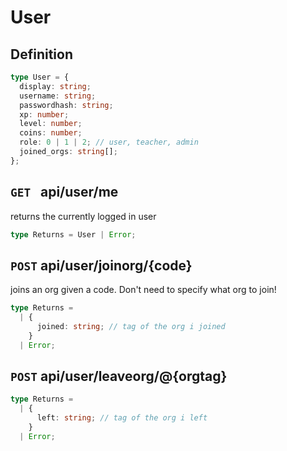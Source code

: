 # User

## Definition

```ts
type User = {
  display: string;
  username: string;
  passwordhash: string;
  xp: number;
  level: number;
  coins: number;
  role: 0 | 1 | 2; // user, teacher, admin
  joined_orgs: string[];
};
```

## `GET ` api/user/me

returns the currently logged in user

```ts
type Returns = User | Error;
```

## `POST` api/user/joinorg/{code}

joins an org given a code. Don't need to specify what org to join!

```ts
type Returns =
  | {
      joined: string; // tag of the org i joined
    }
  | Error;
```

## `POST` api/user/leaveorg/@{orgtag}

```ts
type Returns =
  | {
      left: string; // tag of the org i left
    }
  | Error;
```
